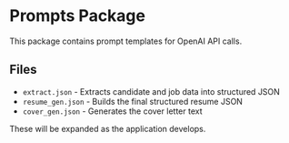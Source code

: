 # Prompts Package

This package contains prompt templates for OpenAI API calls.

## Files

- `extract.json` - Extracts candidate and job data into structured JSON
- `resume_gen.json` - Builds the final structured resume JSON
- `cover_gen.json` - Generates the cover letter text

These will be expanded as the application develops.
